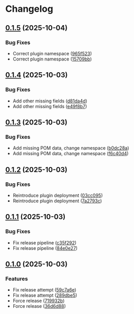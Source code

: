 # Changelog

## [0.1.5](https://github.com/AtriusX/Compositor/compare/v0.1.4...v0.1.5) (2025-10-04)


### Bug Fixes

* Correct plugin namespace ([965f523](https://github.com/AtriusX/Compositor/commit/965f52393f2aca2c1b5619f179def379bc5b243e))
* Correct plugin namespace ([15709bb](https://github.com/AtriusX/Compositor/commit/15709bbd4779ef96171ae85873b5318b09f72111))

## [0.1.4](https://github.com/AtriusX/Compositor/compare/v0.1.3...v0.1.4) (2025-10-03)


### Bug Fixes

* Add other missing fields ([d81da4d](https://github.com/AtriusX/Compositor/commit/d81da4d47da90c081c578be600711070f090488c))
* Add other missing fields ([e49f8b7](https://github.com/AtriusX/Compositor/commit/e49f8b7a10dda6ec64aadab3fd933c9768312bb5))

## [0.1.3](https://github.com/AtriusX/Compositor/compare/v0.1.2...v0.1.3) (2025-10-03)


### Bug Fixes

* Add missing POM data, change namespace ([b0dc28a](https://github.com/AtriusX/Compositor/commit/b0dc28a71b25cc55678a7a2186a545b878cc5f2e))
* Add missing POM data, change namespace ([f6c40d4](https://github.com/AtriusX/Compositor/commit/f6c40d4707c98ec02ff3fab9913963bc9361a58c))

## [0.1.2](https://github.com/AtriusX/Compositor/compare/v0.1.1...v0.1.2) (2025-10-03)


### Bug Fixes

* Reintroduce plugin deployment ([03cc095](https://github.com/AtriusX/Compositor/commit/03cc0950cc18ed9151a39f7fd14e79e1f8f1293b))
* Reintroduce plugin deployment ([7a2793c](https://github.com/AtriusX/Compositor/commit/7a2793c2064bd5e3e3c3bb65857406ea5577b357))

## [0.1.1](https://github.com/AtriusX/Compositor/compare/v0.1.0...v0.1.1) (2025-10-03)


### Bug Fixes

* Fix release pipeline ([c35f292](https://github.com/AtriusX/Compositor/commit/c35f292ef4b698193fe054a288fbe6fc03c00263))
* Fix release pipeline ([84e0e27](https://github.com/AtriusX/Compositor/commit/84e0e2749324f30c56ae646cc894960ab34e2226))

## [0.1.0](https://github.com/AtriusX/Compositor/compare/v0.0.1...v0.1.0) (2025-10-03)


### Features

* Fix release attempt ([59c7a6e](https://github.com/AtriusX/Compositor/commit/59c7a6eab72f1bafac107b701e597d493f1ebde2))
* Fix release attempt ([289dbe5](https://github.com/AtriusX/Compositor/commit/289dbe5825618681a8d94f3bcf4b58349c600ccd))
* Force release ([719932b](https://github.com/AtriusX/Compositor/commit/719932bcbd9287624772c47a2316d6f17391f608))
* Force release ([36d6d88](https://github.com/AtriusX/Compositor/commit/36d6d889ac8bc4c483bb83a81d7cf343fcade2cb))
